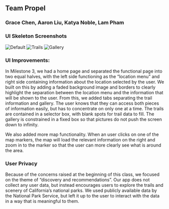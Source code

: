 ## Team Propel
### Grace Chen, Aaron Liu, Katya Noble, Lam Pham

### UI Skeleton Screenshots

![Default](https://imgur.com/iICA7TD.png)
![Trails](https://imgur.com/1Jqh3Rr.png)
![Gallery](https://imgur.com/iXANYJq.png)

### UI Improvements:
In Milestone 3, we had a home page and separated the functional page into two 
equal halves, with the left side functioning as the “location menu” and right 
side containing information about the location selected by the user. We built 
on this by adding a faded background image and borders to clearly highlight 
the separation between the location menu and the information that will be shown 
to the user. From this, we added tabs separating the trail information and 
gallery. The user knows that they can access both pieces of information easily, 
but has to concentrate on only one at a time. The trails are contained in a 
selector box, with blank spots for trail data to fill. The gallery is 
constrained in a fixed box so that pictures do not push the screen down 
to infinity. 

We also added more map functionality. When an user clicks on one of the map 
markers, the map will load the relevant information on the right and zoom 
in to the marker so that the user can more clearly see what is around the area. 

### User Privacy
Because of the concerns raised at the beginning of this class, we focused on 
the theme of “discovery and recommendations”. Our app does not collect any 
user data, but instead encourages users to explore the trails and scenery 
of California’s national parks. We used publicly available data by the 
National Park Service, but left it up to the user to interact with the data 
in a way that is meaningful to them.
